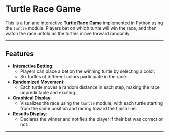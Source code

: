 # Turtle Race Game

This is a fun and interactive **Turtle Race Game** implemented in Python using the `turtle` module. Players bet on which turtle will win the race, and then watch the race unfold as the turtles move forward randomly.

---

## Features

- **Interactive Betting**:
  - Players can place a bet on the winning turtle by selecting a color.
  - Six turtles of different colors participate in the race.
- **Randomized Movement**:
  - Each turtle moves a random distance in each step, making the race unpredictable and exciting.
- **Graphical Display**:
  - Visualizes the race using the `turtle` module, with each turtle starting from the same position and racing toward the finish line.
- **Results Display**:
  - Declares the winner and notifies the player if their bet was correct or not.

---
